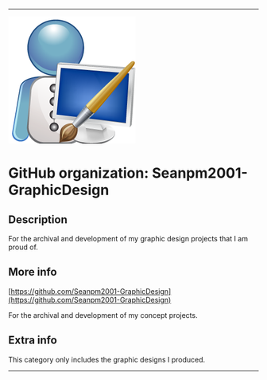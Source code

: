 
***

![GraphicDesignICON.png failed to load. The file may be missing or corrupt. Check the file path for errors first.](/AdditionalInfo/2/Seanpm2001-GraphicDesign/GraphicDesignICON.png)

# GitHub organization: Seanpm2001-GraphicDesign

## Description

For the archival and development of my graphic design projects that I am proud of.

## More info

[https://github.com/Seanpm2001-GraphicDesign](https://github.com/Seanpm2001-GraphicDesign)

For the archival and development of my concept projects.

## Extra info

This category only includes the graphic designs I produced.

***

